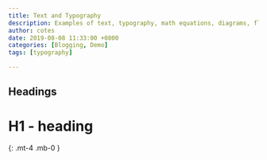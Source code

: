 ```yaml
---
title: Text and Typography
description: Examples of text, typography, math equations, diagrams, flowcharts, pictures, videos, and more.
author: cotes
date: 2019-08-08 11:33:00 +0800
categories: [Blogging, Demo]
tags: [typography]

---
```


## Headings

<!-- markdownlint-capture -->
<!-- markdownlint-disable -->
# H1 - heading
{: .mt-4 .mb-0 }


